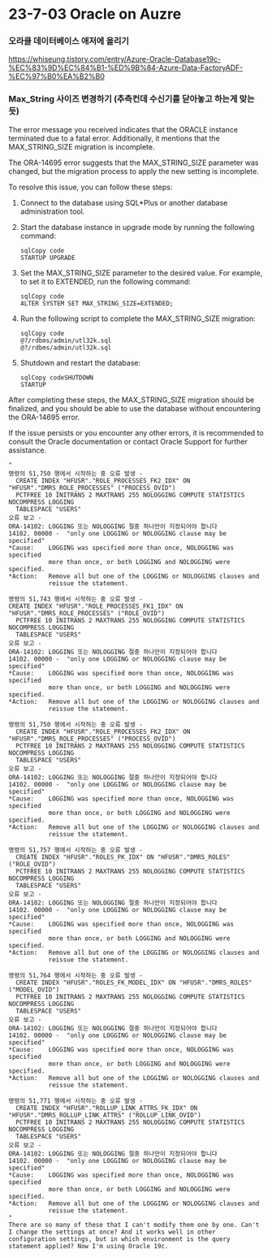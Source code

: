 # 23-7-03 Oracle on Auzre

### 오라클 데이터베이스 애저에 올리기

https://whiseung.tistory.com/entry/Azure-Oracle-Database19c-%EC%83%9D%EC%84%B1-%ED%9B%84-Azure-Data-FactoryADF-%EC%97%B0%EA%B2%B0

### Max_String 사이즈 변경하기 (추측컨데 수신기를 닫아놓고 하는게 맞는 듯)

The error message you received indicates that the ORACLE instance terminated due to a fatal error. Additionally, it mentions that the MAX_STRING_SIZE migration is incomplete.

The ORA-14695 error suggests that the MAX_STRING_SIZE parameter was changed, but the migration process to apply the new setting is incomplete.

To resolve this issue, you can follow these steps:

1. Connect to the database using SQL*Plus or another database administration tool.

2. Start the database instance in upgrade mode by running the following command:

   ```
   sqlCopy code
   STARTUP UPGRADE
   ```

3. Set the MAX_STRING_SIZE parameter to the desired value. For example, to set it to EXTENDED, run the following command:

   ```
   sqlCopy code
   ALTER SYSTEM SET MAX_STRING_SIZE=EXTENDED;
   ```

4. Run the following script to complete the MAX_STRING_SIZE migration:

   ```
   sqlCopy code
   @?/rdbms/admin/utl32k.sql
   @?/rdbms/admin/utl32k.sql
   ```

5. Shutdown and restart the database:

   ```
   sqlCopy codeSHUTDOWN
   STARTUP
   ```

After completing these steps, the MAX_STRING_SIZE migration should be finalized, and you should be able to use the database without encountering the ORA-14695 error.

If the issue persists or you encounter any other errors, it is recommended to consult the Oracle documentation or contact Oracle Support for further assistance.

```
"
명령의 51,750 행에서 시작하는 중 오류 발생 -
  CREATE INDEX "HFUSR"."ROLE_PROCESSES_FK2_IDX" ON "HFUSR"."DMRS_ROLE_PROCESSES" ("PROCESS_OVID") 
  PCTFREE 10 INITRANS 2 MAXTRANS 255 NOLOGGING COMPUTE STATISTICS NOCOMPRESS LOGGING
  TABLESPACE "USERS"
오류 보고 -
ORA-14102: LOGGING 또는 NOLOGGING 절중 하나만이 지정되어야 합니다
14102. 00000 -  "only one LOGGING or NOLOGGING clause may be specified"
*Cause:    LOGGING was specified more than once, NOLOGGING was specified
           more than once, or both LOGGING and NOLOGGING were specified.
*Action:   Remove all but one of the LOGGING or NOLOGGING clauses and
           reissue the statement.

명령의 51,743 행에서 시작하는 중 오류 발생 -
CREATE INDEX "HFUSR"."ROLE_PROCESSES_FK1_IDX" ON "HFUSR"."DMRS_ROLE_PROCESSES" ("ROLE_OVID") 
  PCTFREE 10 INITRANS 2 MAXTRANS 255 NOLOGGING COMPUTE STATISTICS NOCOMPRESS LOGGING
  TABLESPACE "USERS"
오류 보고 -
ORA-14102: LOGGING 또는 NOLOGGING 절중 하나만이 지정되어야 합니다
14102. 00000 -  "only one LOGGING or NOLOGGING clause may be specified"
*Cause:    LOGGING was specified more than once, NOLOGGING was specified
           more than once, or both LOGGING and NOLOGGING were specified.
*Action:   Remove all but one of the LOGGING or NOLOGGING clauses and
           reissue the statement.

명령의 51,750 행에서 시작하는 중 오류 발생 -
  CREATE INDEX "HFUSR"."ROLE_PROCESSES_FK2_IDX" ON "HFUSR"."DMRS_ROLE_PROCESSES" ("PROCESS_OVID") 
  PCTFREE 10 INITRANS 2 MAXTRANS 255 NOLOGGING COMPUTE STATISTICS NOCOMPRESS LOGGING
  TABLESPACE "USERS"
오류 보고 -
ORA-14102: LOGGING 또는 NOLOGGING 절중 하나만이 지정되어야 합니다
14102. 00000 -  "only one LOGGING or NOLOGGING clause may be specified"
*Cause:    LOGGING was specified more than once, NOLOGGING was specified
           more than once, or both LOGGING and NOLOGGING were specified.
*Action:   Remove all but one of the LOGGING or NOLOGGING clauses and
           reissue the statement.

명령의 51,757 행에서 시작하는 중 오류 발생 -
  CREATE INDEX "HFUSR"."ROLES_PK_IDX" ON "HFUSR"."DMRS_ROLES" ("ROLE_OVID") 
  PCTFREE 10 INITRANS 2 MAXTRANS 255 NOLOGGING COMPUTE STATISTICS NOCOMPRESS LOGGING
  TABLESPACE "USERS"
오류 보고 -
ORA-14102: LOGGING 또는 NOLOGGING 절중 하나만이 지정되어야 합니다
14102. 00000 -  "only one LOGGING or NOLOGGING clause may be specified"
*Cause:    LOGGING was specified more than once, NOLOGGING was specified
           more than once, or both LOGGING and NOLOGGING were specified.
*Action:   Remove all but one of the LOGGING or NOLOGGING clauses and
           reissue the statement.

명령의 51,764 행에서 시작하는 중 오류 발생 -
  CREATE INDEX "HFUSR"."ROLES_FK_MODEL_IDX" ON "HFUSR"."DMRS_ROLES" ("MODEL_OVID") 
  PCTFREE 10 INITRANS 2 MAXTRANS 255 NOLOGGING COMPUTE STATISTICS NOCOMPRESS LOGGING
  TABLESPACE "USERS"
오류 보고 -
ORA-14102: LOGGING 또는 NOLOGGING 절중 하나만이 지정되어야 합니다
14102. 00000 -  "only one LOGGING or NOLOGGING clause may be specified"
*Cause:    LOGGING was specified more than once, NOLOGGING was specified
           more than once, or both LOGGING and NOLOGGING were specified.
*Action:   Remove all but one of the LOGGING or NOLOGGING clauses and
           reissue the statement.

명령의 51,771 행에서 시작하는 중 오류 발생 -
  CREATE INDEX "HFUSR"."ROLLUP_LINK_ATTRS_FK_IDX" ON "HFUSR"."DMRS_ROLLUP_LINK_ATTRS" ("ROLLUP_LINK_OVID") 
  PCTFREE 10 INITRANS 2 MAXTRANS 255 NOLOGGING COMPUTE STATISTICS NOCOMPRESS LOGGING
  TABLESPACE "USERS"
오류 보고 -
ORA-14102: LOGGING 또는 NOLOGGING 절중 하나만이 지정되어야 합니다
14102. 00000 -  "only one LOGGING or NOLOGGING clause may be specified"
*Cause:    LOGGING was specified more than once, NOLOGGING was specified
           more than once, or both LOGGING and NOLOGGING were specified.
*Action:   Remove all but one of the LOGGING or NOLOGGING clauses and
           reissue the statement.
"
There are so many of these that I can't modify them one by one. Can't I change the settings at once? And it works well in other configuration settings, but in which environment is the query statement applied? Now I'm using Oracle 19c.
```

